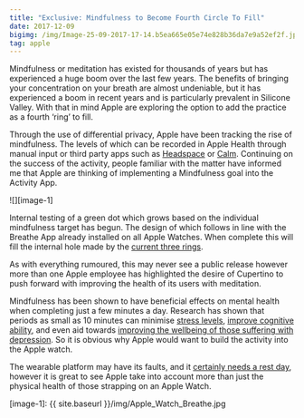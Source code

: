 ```yaml
---
title: "Exclusive: Mindfulness to Become Fourth Circle To Fill"
date: 2017-12-09
bigimg: /img/Image-25-09-2017-17-14.b5ea665e05e74e828b36da7e9a52ef2f.jpeg
tag: apple
---
```

Mindfulness or meditation has existed for thousands of years but has experienced a huge boom over the last few years. The benefits of  bringing your concentration on your breath are almost undeniable, but it has experienced a boom in recent years and is particularly prevalent in Silicone Valley. With that in mind Apple are exploring the option to add the practice as a fourth ‘ring’ to fill.

Through the use of differential privacy, Apple have been tracking the rise of mindfulness. The levels of which can be recorded in Apple Health through manual input or third party apps such as [Headspace][1] or [Calm][2]. Continuing on the success of the activity, people familiar with the matter have informed me that Apple are thinking of implementing a Mindfulness goal into the Activity App.

![][image-1]

Internal testing of a green dot which grows based on the individual mindfulness target has begun. The design of which follows in line with the Breathe App already installed on all Apple Watches. When complete this will fill the internal hole made by the [current three rings][3].

As with everything rumoured, this may never see a public release however more than one Apple employee has highlighted the desire of Cupertino to push forward with improving the health of its users with meditation.

Mindfulness has been shown to have beneficial effects on mental health when completing just a few minutes a day. Research has shown that periods as small as 10 minutes can minimise [stress levels][4], [improve cognitive ability][5], and even aid towards [improving the wellbeing of those suffering with depression][6]. So it is obvious why Apple would want to build the activity into the Apple watch.

The wearable platform may have its faults, and it [certainly needs a rest day][7], however it is great to see Apple take into account more than just the physical health of those strapping on an Apple Watch.

[1]:	https://itunes.apple.com/gb/app/headspace-guided-meditation/id493145008?mt=8&at=100ltj4
[2]:	http://Calm.com%0Ahttps://itunes.apple.com/gb/app/calm/id571800810?mt=8&at=100ltj4
[3]:	https://www.gr36.com/post/2017-10-12-filling-those-rings/
[4]:	https://link.springer.com/article/10.1023/A:1018700829825?LI=true
[5]:	https://link.springer.com/article/10.1023/B:COTR.0000045557.15923.96
[6]:	http://www.independent.co.uk/news/science/mindfulness-therapy-depression-anti-depressants-mental-health-research-meditation-a7003546.html
[7]:	https://www.gr36.com/post/2017-11-29-we-need-a-rest/

[image-1]:	{{ site.baseurl }}/img/Apple_Watch_Breathe.jpg
